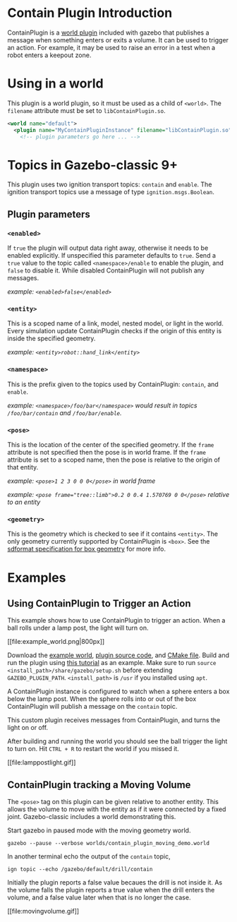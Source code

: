 # Contain Plugin Introduction

ContainPlugin is a [world plugin](/tutorials?tut=plugins_world&cat=write_plugin) included with gazebo that publishes a message when something enters or exits a volume.
It can be used to trigger an action.
For example, it may be used to raise an error in a test when a robot enters a keepout zone.

# Using in a world
This plugin is a world plugin, so it must be used as a child of `<world>`.
The `filename` attribute must be set to `libContainPlugin.so`.

```XML
<world name="default">
  <plugin name="MyContainPluginInstance" filename="libContainPlugin.so">
    <!-- plugin parameters go here ... -->
```

# Topics in Gazebo-classic 9+
This plugin uses two ignition transport topics: `contain` and `enable`. The ignition transport topics use a message of type `ignition.msgs.Boolean`.

## Plugin parameters

### `<enabled>`
  If `true` the plugin will output data right away, otherwise it needs to be enabled explicitly.
  If unspecified this parameter defaults to `true`.
  Send a `true` value to the topic called `<namespace>/enable` to enable the plugin, and `false` to disable it.
  While disabled ContainPlugin will not publish any messages.

  *example: `<enabled>false</enabled>`*

### `<entity>`
  This is a scoped name of a link, model, nested model, or light in the world.
  Every simulation update ContainPlugin checks if the origin of this entity is inside the specified geometry.

  *example: `<entity>robot::hand_link</entity>`*

### `<namespace>`
  This is the prefix given to the topics used by ContainPlugin: `contain`, and `enable`.

  *example: `<namespace>/foo/bar</namespace>` would result in topics `/foo/bar/contain` and `/foo/bar/enable`.*

### `<pose>`
  This is the location of the center of the specified geometry.
  If the `frame` attribute is not specified then the pose is in world frame.
  If the `frame` attribute is set to a scoped name, then the pose is relative to the origin of that entity.

  *example: `<pose>1 2 3 0 0 0</pose>` in world frame*

  *example: `<pose frame="tree::limb">0.2 0 0.4 1.570769 0 0</pose>` relative to an entity*

### `<geometry>`
  This is the geometry which is checked to see if it contains `<entity>`.
  The only geometry currently supported by ContainPlugin is `<box>`.
  See the [sdformat specification for box geometry](http://sdformat.org/spec?ver=1.6&elem=geometry#geometry_box) for more info.


# Examples

## Using ContainPlugin to Trigger an Action
This example shows how to use ContainPlugin to trigger an action.
When a ball rolls under a lamp post, the light will turn on.

[[file:example_world.png|800px]]

Download the [example world](https://github.com/osrf/gazebo/raw/gazebo9/examples/plugins/trigger_light/contain_example.world), [plugin source code](https://github.com/osrf/gazebo/raw/gazebo9/examples/plugins/trigger_light/TurnOnLightPlugin.cpp), and [CMake file](https://github.com/osrf/gazebo/raw/gazebo9/examples/plugins/trigger_light/CMakeLists.txt).
Build and run the plugin using [this tutorial](/tutorials?tut=plugins_hello_world&cat=write_plugin) as an example.
Make sure to run `source <install_path>/share/gazebo/setup.sh` before extending `GAZEBO_PLUGIN_PATH`.
`<install_path>` is `/usr` if you installed using `apt`.

A ContainPlugin instance is configured to watch when a sphere enters a box below the lamp post.
When the sphere rolls into or out of the box ContainPlugin will publish a message on the `contain` topic.
<include lang='xml' from="/<plugin name='ContainPlugin'/" to="/    <\/pluign>/" src='https://github.com/osrf/gazebo/raw/gazebo9/examples/plugins/trigger_light/contain_example.world'/>

This custom plugin receives messages from ContainPlugin, and turns the light on or off.
<include lang='c++' from="/#include/" to="/}  // namespace gazebo/" src='https://github.com/osrf/gazebo/raw/gazebo9/examples/plugins/trigger_light/TurnOnLightPlugin.cpp'/>

After building and running the world you should see the ball trigger the light to turn on.
Hit `CTRL + R` to restart the world if you missed it.

[[file:lamppostlight.gif]]

## ContainPlugin tracking a Moving Volume
The `<pose>` tag on this plugin can be given relative to another entity.
This allows the volume to move with the entity as if it were connected by a fixed joint.
Gazebo-classic includes a world demonstrating this.

Start gazebo in paused mode with the moving geometry world.

```
gazebo --pause --verbose worlds/contain_plugin_moving_demo.world
```

In another terminal echo the output of the `contain` topic,

```
ign topic --echo /gazebo/default/drill/contain
```

Initially the plugin reports a false value becaues the drill is not inside it.
As the volume falls the plugin reports a true value when the drill enters the volume, and a false value later when that is no longer the case.

[[file:movingvolume.gif]]
